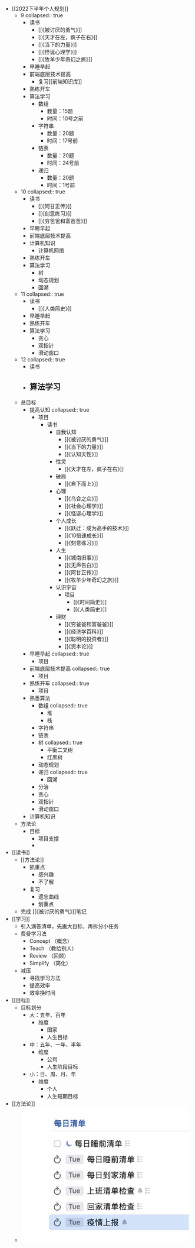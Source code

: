 - [[2022下半年个人规划]]
	- 9
	  collapsed:: true
		- 读书
			- [[《被讨厌的勇气》]]
			- [[《天才在左，疯子在右》]]
			- [[《当下的力量》]]
			- [[《怪诞心理学》]]
			- [[《牧羊少年奇幻之旅》]]
		- 早睡早起
		- 前端底层技术提高
			- 复习[[前端知识库]]
		- 熟练开车
		- 算法学习
			- 数组
				- 数量：15题
				- 时间：10号之前
			- 字符串
				- 数量：20题
				- 时间：17号前
			- 链表
				- 数量：20题
				- 时间：24号前
			- 递归
				- 数量：20题
				- 时间：1号前
	- 10
	  collapsed:: true
		- 读书
			- [[《阿甘正传》]]
			- [[《刻意练习》]]
			- [[《穷爸爸和富爸爸》]]
		- 早睡早起
		- 前端底层技术提高
		- 计算机知识
			- 计算机网络
		- 熟练开车
		- 算法学习
			- 树
			- 动态规划
			- 回溯
	- 11
	  collapsed:: true
		- 读书
			- [[《人类简史》]]
		- 早睡早起
		- 熟练开车
		- 算法学习
			- 贪心
			- 双指针
			- 滑动窗口
	- 12
	  collapsed:: true
		- 读书
		- 算法学习
			-
	- 总目标
		- 提高认知
		  collapsed:: true
			- 项目
				- 读书
					- 自我认知
						- [[《被讨厌的勇气》]]
						- [[《当下的力量》]]
						- [[《认知天性》]]
					- 性灵
						- [[《天才在左，疯子在右》]]
					- 破局
						- [[《自下而上》]]
					- 心理
						- [[《乌合之众》]]
						- [[《社会心理学》]]
						- [[《怪诞心理学》]]
					- 个人成长
						- [[《跃迁：成为高手的技术》]]
						- [[《10倍速成长》]]
						- [[《刻意练习》]]
					- 人生
						- [[《城南旧事》]]
						- [[《无声告白》]]
						- [[《阿甘正传》]]
						- [[《牧羊少年奇幻之旅》]]
					- 认识宇宙
						- 项目
							- [[《时间简史》]]
							- [[《人类简史》]]
					- 理财
						- [[《穷爸爸和富爸爸》]]
						- [[《经济学百科》]]
						- [[《聪明的投资者》]]
						- [[《资本论》]]
		- 早睡早起
		  collapsed:: true
			- 项目
		- 前端底层技术提高
		  collapsed:: true
			- 项目
		- 熟练开车
		  collapsed:: true
			- 项目
		- 熟悉算法
			- 数组
			  collapsed:: true
				- 堆
				- 栈
			- 字符串
			- 链表
			- 树
			  collapsed:: true
				- 平衡二叉树
				- 红黑树
			- 动态规划
			- 递归
			  collapsed:: true
				- 回溯
			- 分治
			- 贪心
			- 双指针
			- 滑动窗口
		- 计算机知识
	- 方法论
		- 目标
			- 项目支撑
			-
- [[读书]]
	- [[方法论]]
		- 抓重点
			- 感兴趣
			- 不了解
		- 复习
			- 遗忘曲线
			- 划重点
	- 完成 [[《被讨厌的勇气》]]笔记
- [[学习]]
	- 引入滴答清单，先画大目标，再拆分小任务
	- 费曼学习法
		- Concept （概念）
		- Teach （教给别人）
		- Review （回顾）
		- Simplify （简化）
	- 减压
		- 寻找学习方法
		- 提高效率
		- 效率换时间
- [[目标]]
	- 目标划分
		- 大：五年、百年
			- 维度
				- 国家
				- 人生目标
		- 中：五年、一年、半年
			- 维度
				- 公司
				- 人生阶段目标
		- 小：日、周、月、年
			- 维度
				- 个人
				- 人生短期目标
- [[方法论]]
	- ![image.png](../assets/image_1662382964880_0.png)